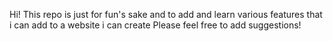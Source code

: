 Hi!
This repo is just for fun's sake and to add and learn various features that i can add to a website i can create
Please feel free to add suggestions!
